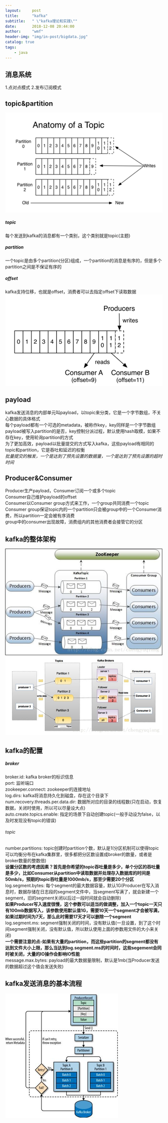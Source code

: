 ```yaml
---
layout:     post
title:      "kafka"
subtitle:   " \"kafka理论和实践\""
date:       2018-12-08 20:44:00
author:     "wmf"
header-img: "img/in-post/bigdata.jpg"
catalog: true
tags:
    - java
---
```

## 消息系统
1.点对点模式
2.发布订阅模式
## topic&partition
![](/img/in-post/topic.png)
##### topic
每个发送到kafka的消息都有一个类别，这个类别就是topic(主题)
##### partition
一个topic是由多个partition(分区)组成，一个partition的消息是有序的，但是多个partition之间是不保证有序的
##### offset
kafka支持位移，也就是offset，消费者可以去指定offset下读取数据
![](/img/in-post/offset.png)
## payload
kafka发送消息的内部单元叫payload，以topic来分类，它是一个字节数组，不关心数据的具体格式<br>
每个payload都有一个可选的metadata，被称作key，key同样是一个字节数组<br>
payload被写入partition的是否，key控制分派过程，默认使用hash取模，如果不存在key，使用轮询partition的方式<br>
为了更加高效，payload以批量提交的方式写入kafka，这些payload有相同的topic和partition，它是吞吐和延迟的权衡<br>
*批量提交的触发，一个是达到了预先设置的数据量，一个是达到了预先设置的超时时间*
## Producer&Consumer
Producer生产payload，Consumer订阅一个或多个topic<br>
Consumer自己维护payload的offset<br>
Consumer以Consumer group方式来工作，一个group共同消费一个topic<br>
Consumer group保证topic内的一个partition只会被group中的一个Consumer消费，所以partition一定会被有序消费<br>
group中的consumer出现故障，消费组内的其他消费者会接管它的分区
## kafka的整体架构
![](/img/in-post/kafka1.jpg)
![](/img/in-post/kafka2.jpg)
## kafka的配置
##### broker
broker.id: kafka broker的标识信息<br>
port: 监听端口<br>
zookeeper.connect: zookeeper的连接地址<br>
log.dirs: kafka将消息持久化到磁盘，存在这个目录下<br>
num.recovery.threads.per.data.dir: 数据所对应的目录的线程数(只在启动，恢复数据，关闭时使用，所以可以尽量设大点)<br>
auto.create.topics.enable: 指定的场景下自动创建topic(一般手动设为false，以及时发现没有topic的错误)
###### topic
number.partitions: topic创建时partition个数，默认是1(分区机制可以使得topic可以均衡分布在kafka集群里，很多都把分区数设置成broker的数量，或者是broker数量的整数倍)<br>
**设置分区数的考虑因素？首先是你希望的topic吞吐量是多少，单个分区的吞吐量是多少，比如Consumer从partition中读取数据并处理存入数据库的时间是50mb/s，预期的topic吞吐量是1000mb/s，那至少需要20个分区**<br>
log.segment.bytes: 每个segment的最大数据容量，默认1G(Producer在写入消息时，数据存储在日志段的segment文件中，当segment写满了，就会新建一个segment，旧的segment关闭以后过一段时间就会自动删除)<br>
**如果Producer写入速度很慢，这个参数可以适当的做调整，加入一个topic一天只有100mb数据写入，该参数使用默认值1G，需要10天一个segment才会被写满，如果过期时间为7天，那么此时需要17天才可以删除一个segment**<br>
log.segment.ms: segment强制关闭的时间，没有默认值(一旦设置，到了这个时间segment强制关闭，没有默认值，所以默认使用上面的参数用文件的大小来关闭)<br>
**一个需要注意的点-如果有大量的partition，而这些partition的segment都没有达到文件大小上限，那么当达到log.segment.ms的时间时，这些segement会同时被关闭，大量的IO操作会影响IO性能**<br>
message.max.bytes: payload的最大数据量限制，默认是1mb(当Producer发送的数据超过这个值会发送失败)
## kafka发送消息的基本流程
![](/img/in-post/kafka3.jpg)


